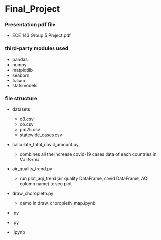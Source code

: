 # Final_Project

### Presentation pdf file

- ECE 143 Group 5 Project.pdf

### third-party modules used

- pandas
- numpy
- matplotlib
- seaborn
- folium
- statsmodels

### file structure

- datasets
  - o3.csv
  - co.csv
  - pm25.csv
  - statewide_cases.csv
  
- calculate_total_covid_amount.py
  - combines all the increase covid-19 cases data of each countries in California  
- air_quality_trend.py
  - run plot_aqi_trend(air quality DataFrame, covid DataFrame, AQI column name) to see plot
- draw_choropleth.py
  - demo in draw_choropleth_map.ipynb
- .py
- .py
- .ipynb
